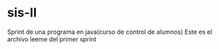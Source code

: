 # sis-II
Sprint de una programa en java(curso de control de alumnos)
Este es el archivo leeme del primer sprint 
